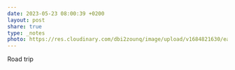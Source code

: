 ```yaml
---
date: 2023-05-23 08:00:39 +0200
layout: post
share: true
type: _notes
photo: https://res.cloudinary.com/dbi2zounq/image/upload/v1684821630/ea0ydxunolmspz04a89c.jpg
---
```

Road trip
